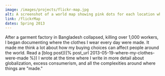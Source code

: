 ```yaml
---
image: /images/projects/flickr-map.jpg
alt: A screenshot of a world map showing pink dots for each location where one of my clothes were made.
link: /flickrMap
dates: Spring 2013
---
```

After a garment factory in Bangladesh collapsed, killing over 1,000 workers, I began documenting where the clothes I wear every day were made. It made me think a lot about how my buying choices can affect people around the world. Read a [blog post]({% post_url 2013-05-19-where-my-clothes-were-made %}) I wrote at the time where I write in more detail about globalization, excess consumerism, and all the complexities around where things are "made."

